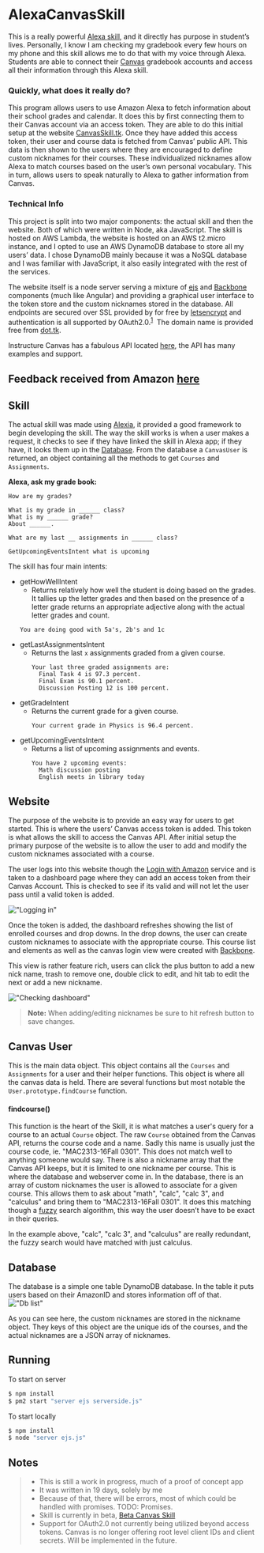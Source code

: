 # AlexaCanvasSkill

This is a really powerful [Alexa skill](https://developer.amazon.com/alexa-skills-kit), and it directly has purpose in student’s lives. Personally, I know I am checking my gradebook every few hours on my phone and this skill allows me to do that with my voice through Alexa. Students are able to connect their [Canvas](https://www.canvaslms.com/) gradebook accounts and access all their information through this Alexa skill. 

### Quickly, what does it really do?
This program allows users to use Amazon Alexa to fetch information about their school grades and calendar. It does this by first connecting them to their Canvas account via an access token. They are able to do this initial setup at the website [CanvasSkill.tk](https://canvasskill.tk). Once they have added this access token, their user and course data is fetched from Canvas’ public API. This data is then shown to the users where they are encouraged to define custom nicknames for their courses. These individualized nicknames allow Alexa to match courses based on the user’s own personal vocabulary. This in turn, allows users to speak naturally to Alexa to gather information from Canvas. 

### Technical Info
This project is split into two major components: the actual skill and then the website. Both of which were written in Node, aka JavaScript. The skill is hosted on AWS Lambda, the website is hosted on an AWS t2.micro instance, and I opted to use an AWS DynamoDB database to store all my users’ data. I chose DynamoDB mainly because it was a NoSQL database and I was familiar with JavaScript, it also easily integrated with the rest of the services. 

The website itself is a node server serving a mixture of [ejs]( https://github.com/mde/ejs) and [Backbone]( https://github.com/jashkenas/backbone) components (much like Angular) and providing a graphical user interface to the token store and the custom nicknames stored in the database. All endpoints are secured over SSL provided by for free by [letsencrypt](https://letsencrypt.org/) and authentication is all supported by OAuth2.0.<sup>[1](#notes)</sup>&nbsp; The domain name is provided free from [dot.tk](http://www.dot.tk/en/index.html).

Instructure Canvas has a fabulous API located [here](https://canvas.instructure.com/doc/api/index.html), the API has many examples and support. 

## Feedback received from Amazon [here](/CHANGELOG.md)

## Skill 
The actual skill was made using [Alexia](https://github.com/Accenture/alexia), it provided a good framework to begin developing the skill. The way the skill works is when a user makes a request, it checks to see if they have linked the skill in Alexa app; if they have, it looks them up in the [Database](#database). From the database a `CanvasUser` is returned, an object containing all the methods to get `Courses` and `Assignments`. 

**Alexa, ask my grade book:**
```
How are my grades?  

What is my grade in ______ class?  
What is my ______ grade?  
About ______.

What are my last __ assignments in ______ class?  

GetUpcomingEventsIntent what is upcoming
```

The skill has four main intents:
* getHowWellIntent
  * Returns relatively how well the student is doing based on the grades. It tallies up the letter grades and then based on the presence of a letter grade returns an appropriate adjective along with the actual letter grades and count. 
  ```   
  You are doing good with 5a's, 2b's and 1c   
  ```
* getLastAssignmentsIntent
  * Returns the last `x` assignments graded from a given course. 
    ```
    Your last three graded assignments are:
      Final Task 4 is 97.3 percent.
      Final Exam is 90.1 percent.
      Discussion Posting 12 is 100 percent.
    ```           
* getGradeIntent
  * Returns the current grade for a given course. 
    ```   
    Your current grade in Physics is 96.4 percent.   
    ```
* getUpcomingEventsIntent
  * Returns a list of upcoming assignments and events.
    ```
    You have 2 upcoming events:  
      Math discussion posting
      English meets in library today  
    ```

## Website
The purpose of the website is to provide an easy way for users to get started. This is where the users’ Canvas access token is added. This token is what allows the skill to access the Canvas API. After initial setup the primary purpose of the website is to allow the user to add and modify the custom nicknames associated with a course. 

The user logs into this website though the [Login with Amazon](https://developer.amazon.com/lwa/sp/overview.html) service and is taken to a dashboard page where they can add an access token from their Canvas Account. This is checked to see if its valid and will not let the user pass until a valid token is added.

!["Logging in"](/writeup/dologin.gif?raw=true "logging in")

Once the token is added, the dashboard refreshes showing the list of enrolled courses and drop downs. In the drop downs, the user can create custom nicknames to associate with the appropriate course. This course list and elements as well as the canvas login view were created with [Backbone]( https://github.com/jashkenas/backbone). 

This view is rather feature rich, users can click the plus button to add a new nick name, trash to remove one, double click to edit, and hit tab to edit the next or add a new nickname. 

!["Checking dashboard"](/writeup/afterlogin.gif?raw=true "Checking dashboard ")

> **Note:** 
> When adding/editing nicknames be sure to hit refresh button to save changes. 

## Canvas User
This is the main data object. This object contains all the `Courses` and `Assignments` for a user and their helper functions. This object is where all the canvas data is held. There are several functions but most notable the `User.prototype.findCourse` function.

#### findcourse()
This function is the heart of the Skill, it is what matches a user's query for a course to an actual `Course` object. The raw `Course` obtained from the Canvas API, returns the course code and a name. Sadly this name is usually just the course code, ie. "MAC2313-16Fall 0301". This does not match well to anything someone would say. There is also a nickname array that the Canvas API keeps, but it is limited to one nickname per course. This is where the database and webserver come in. In the database, there is an array of custom nicknames the user is allowed to associate for a given course. This allows them to ask about "math", "calc", "calc 3", and "calculus" and bring them to "MAC2313-16Fall 0301". It does this matching though a [fuzzy](https://github.com/krisk/fuse) search algorithm, this way the user doesn’t have to be exact in their queries. 

In the example above, "calc", "calc 3", and "calculus" are really redundant, the fuzzy search would have matched with just calculus.

## Database
The database is a simple one table DynamoDB database. In the table it puts users based on their AmazonID and stores information off of that.
!["Db list"](/writeup/dbStore.png?raw=true "Db")

As you can see here, the custom nicknames are stored in the nickname object. They keys of this object are the unique ids of the courses, and the actual nicknames are a JSON array of nicknames. 


## Running
To start on server
```sh
$ npm install
$ pm2 start "server ejs serverside.js"
```
To start locally
```sh
$ npm install
$ node "server ejs.js"
```

## Notes
> - This is still a work in progress, much of a proof of concept app
> - It was written in 19 days, solely by me
> - Because of that, there will be errors, most of which could be handled with promises. TODO: Promises.
> - Skill is currently in beta, [Beta Canvas Skill](http://alexa.amazon.com/spa/index.html#skills/beta/amzn1.ask.skill.7d33a188-6da6-4d58-aa7b-840d678adc10)
> - Support for OAuth2.0 not currently being utilized beyond access tokens. Canvas is no longer offering root level client IDs and client secrets. Will be implemented in the future. 
